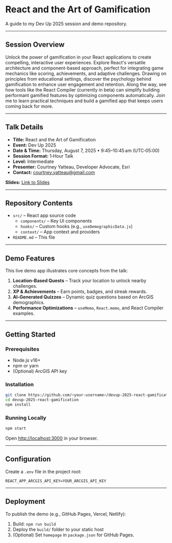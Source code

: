 # React and the Art of Gamification

A guide to my Dev Up 2025 session and demo repository.

---

## Session Overview

Unlock the power of gamification in your React applications to create compelling, interactive user experiences. Explore React's versatile architecture and component-based approach, perfect for integrating game mechanics like scoring, achievements, and adaptive challenges. Drawing on principles from educational settings, discover the psychology behind gamification to enhance user engagement and retention. Along the way, see how tools like the React Compiler (currently in beta) can simplify building performant gamified features by optimizing components automatically. Join me to learn practical techniques and build a gamified app that keeps users coming back for more.

---

## Talk Details

- **Title:** React and the Art of Gamification  
- **Event:** Dev Up 2025  
- **Date & Time:** Thursday, August 7, 2025 • 9:45–10:45 am (UTC‑05:00)  
- **Session Format:** 1‑Hour Talk  
- **Level:** Intermediate  
- **Presenter:** Courtney Yatteau, Developer Advocate, Esri  
- **Contact:** courtney.yatteau@gmail.com  

**Slides:** [Link to Slides]([URL_TO_BE_ADDED](https://github.com/cyatteau/devup-2025-react-gamification/blob/main/Slides.pdf))

---

## Repository Contents

- `src/` – React app source code  
  - `components/` – Key UI components  
  - `hooks/` – Custom hooks (e.g., `useDemographicData.js`)  
  - `context/` – App context and providers  
- `README.md` – This file  

---

## Demo Features

This live demo app illustrates core concepts from the talk:

1. **Location‑Based Quests** – Track your location to unlock nearby challenges.  
2. **XP & Achievements** – Earn points, badges, and streak rewards.  
3. **AI‑Generated Quizzes** – Dynamic quiz questions based on ArcGIS demographics.  
4. **Performance Optimizations** – `useMemo`, `React.memo`, and React Compiler examples.

---

## Getting Started

### Prerequisites

- Node.js v16+  
- npm or yarn  
- (Optional) ArcGIS API key

### Installation

```bash
git clone https://github.com/<your-username>/devup-2025-react-gamification.git
cd devup-2025-react-gamification
npm install
```

### Running Locally

```bash
npm start
```

Open [http://localhost:3000](http://localhost:3000) in your browser.

---

## Configuration

Create a `.env` file in the project root:

```env
REACT_APP_ARCGIS_API_KEY=YOUR_ARCGIS_API_KEY
```

---

## Deployment

To publish the demo (e.g., GitHub Pages, Vercel, Netlify):

1. Build: `npm run build`  
2. Deploy the `build/` folder to your static host  
3. (Optional) Set `homepage` in `package.json` for GitHub Pages.
